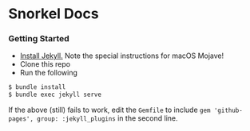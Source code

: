 # Snorkel Docs

### Getting Started

* [Install Jekyll.](https://jekyllrb.com/docs/installation/macos/) Note the special instructions for macOS Mojave!
* Clone this repo
* Run the following
```bash
$ bundle install
$ bundle exec jekyll serve
```

If the above (still) fails to work, edit the `Gemfile` to include 
`gem 'github-pages', group: :jekyll_plugins`
in the second line.
